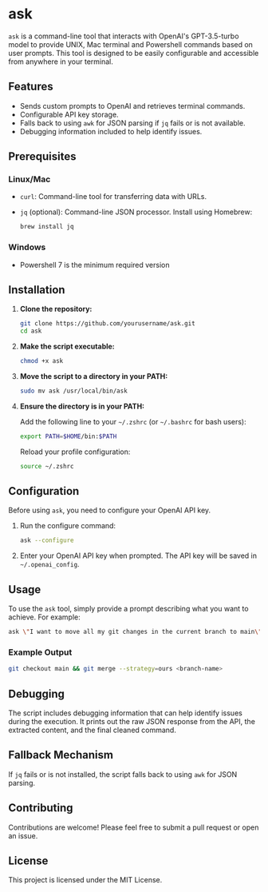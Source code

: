 # ask

`ask` is a command-line tool that interacts with OpenAI's GPT-3.5-turbo model to provide UNIX, Mac terminal and Powershell commands based on user prompts. This tool is designed to be easily configurable and accessible from anywhere in your terminal.

## Features

- Sends custom prompts to OpenAI and retrieves terminal commands.
- Configurable API key storage.
- Falls back to using `awk` for JSON parsing if `jq` fails or is not available.
- Debugging information included to help identify issues.

## Prerequisites

### Linux/Mac
- `curl`: Command-line tool for transferring data with URLs.
- `jq` (optional): Command-line JSON processor. Install using Homebrew:

  ```sh
  brew install jq
  ```
### Windows
- Powershell 7 is the minimum required version


## Installation

1. **Clone the repository:**

   ```sh
   git clone https://github.com/yourusername/ask.git
   cd ask
   ```

2. **Make the script executable:**

   ```sh
   chmod +x ask
   ```

3. **Move the script to a directory in your PATH:**

   ```sh
   sudo mv ask /usr/local/bin/ask
   ```

4. **Ensure the directory is in your PATH:**

   Add the following line to your `~/.zshrc` (or `~/.bashrc` for bash users):

   ```sh
   export PATH=$HOME/bin:$PATH
   ```

   Reload your profile configuration:

   ```sh
   source ~/.zshrc
   ```

## Configuration

Before using `ask`, you need to configure your OpenAI API key.

1. Run the configure command:

   ```sh
   ask --configure
   ```

2. Enter your OpenAI API key when prompted. The API key will be saved in `~/.openai_config`.

## Usage

To use the `ask` tool, simply provide a prompt describing what you want to achieve. For example:

   ```sh
   ask \"I want to move all my git changes in the current branch to main\"
   ```

### Example Output

   ```sh
   git checkout main && git merge --strategy=ours <branch-name>
   ```

## Debugging

The script includes debugging information that can help identify issues during the execution. It prints out the raw JSON response from the API, the extracted content, and the final cleaned command.

## Fallback Mechanism

If `jq` fails or is not installed, the script falls back to using `awk` for JSON parsing.

## Contributing

Contributions are welcome! Please feel free to submit a pull request or open an issue.

## License

This project is licensed under the MIT License.
